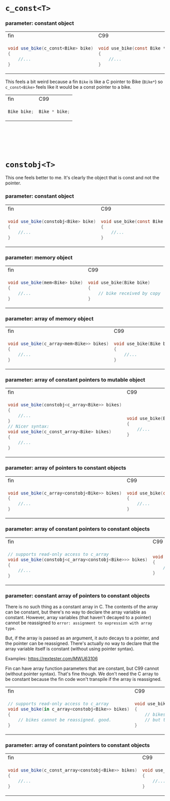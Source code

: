
# `c_const<T>`

### parameter: constant object
<!-- ↓↓↓↓↓↓↓↓↓↓↓↓↓↓↓↓↓↓↓↓↓↓↓↓↓↓↓↓↓↓↓↓↓↓↓↓ -->
<!-- ↓↓↓↓↓↓↓↓↓↓↓↓↓↓↓↓↓↓↓↓↓↓↓↓↓↓↓↓↓↓↓↓↓↓↓↓ -->
<table>
<tr><td>fin</td><td>C99</td></tr>
<tr><td>

```csharp
void use_bike(c_const<Bike> bike)
{
    //...
}
```
</td><td>

```c
void use_bike(const Bike * bike)
{
    //...
}
```
</td></tr>
</table>
<!-- ↑↑↑↑↑↑↑↑↑↑↑↑↑↑↑↑↑↑↑↑↑↑↑↑↑↑↑↑↑↑↑↑↑↑↑↑ -->
<!-- ↑↑↑↑↑↑↑↑↑↑↑↑↑↑↑↑↑↑↑↑↑↑↑↑↑↑↑↑↑↑↑↑↑↑↑↑ -->

This feels a bit weird because a fin `Bike` is like a C pointer to Bike (`Bike*`) so `c_const<Bike>` feels like it would be a const pointer to a bike.

<!-- ↓↓↓↓↓↓↓↓↓↓↓↓↓↓↓↓↓↓↓↓↓↓↓↓↓↓↓↓↓↓↓↓↓↓↓↓ -->
<!-- ↓↓↓↓↓↓↓↓↓↓↓↓↓↓↓↓↓↓↓↓↓↓↓↓↓↓↓↓↓↓↓↓↓↓↓↓ -->
<table>
<tr><td>fin</td><td>C99</td></tr>
<tr><td>

```csharp
Bike bike;
```
</td><td>

```c
Bike * bike;
```
</td></tr>
</table>
<!-- ↑↑↑↑↑↑↑↑↑↑↑↑↑↑↑↑↑↑↑↑↑↑↑↑↑↑↑↑↑↑↑↑↑↑↑↑ -->
<!-- ↑↑↑↑↑↑↑↑↑↑↑↑↑↑↑↑↑↑↑↑↑↑↑↑↑↑↑↑↑↑↑↑↑↑↑↑ -->







<br>
<br>
<br>
<br>





# `constobj<T>`
This one feels better to me. It's clearly the object that is const and not the pointer.





### parameter: constant object
<!-- ↓↓↓↓↓↓↓↓↓↓↓↓↓↓↓↓↓↓↓↓↓↓↓↓↓↓↓↓↓↓↓↓↓↓↓↓ -->
<!-- ↓↓↓↓↓↓↓↓↓↓↓↓↓↓↓↓↓↓↓↓↓↓↓↓↓↓↓↓↓↓↓↓↓↓↓↓ -->
<table>
<tr><td>fin</td><td>C99</td></tr>
<tr><td>

```csharp
void use_bike(constobj<Bike> bike)
{
    //...
}
```
</td><td>

```c
void use_bike(const Bike * bike)
{
    //...
}
```
</td></tr>
</table>
<!-- ↑↑↑↑↑↑↑↑↑↑↑↑↑↑↑↑↑↑↑↑↑↑↑↑↑↑↑↑↑↑↑↑↑↑↑↑ -->
<!-- ↑↑↑↑↑↑↑↑↑↑↑↑↑↑↑↑↑↑↑↑↑↑↑↑↑↑↑↑↑↑↑↑↑↑↑↑ -->





### parameter: memory object
<!-- ↓↓↓↓↓↓↓↓↓↓↓↓↓↓↓↓↓↓↓↓↓↓↓↓↓↓↓↓↓↓↓↓↓↓↓↓ -->
<!-- ↓↓↓↓↓↓↓↓↓↓↓↓↓↓↓↓↓↓↓↓↓↓↓↓↓↓↓↓↓↓↓↓↓↓↓↓ -->
<table>
<tr><td>fin</td><td>C99</td></tr>
<tr><td>

```csharp
void use_bike(mem<Bike> bike)
{
    //...
}
```
</td><td>

```c
void use_bike(Bike bike)
{
    // bike received by copy
}
```
</td></tr>
</table>
<!-- ↑↑↑↑↑↑↑↑↑↑↑↑↑↑↑↑↑↑↑↑↑↑↑↑↑↑↑↑↑↑↑↑↑↑↑↑ -->
<!-- ↑↑↑↑↑↑↑↑↑↑↑↑↑↑↑↑↑↑↑↑↑↑↑↑↑↑↑↑↑↑↑↑↑↑↑↑ -->





### parameter: array of memory object
<!-- ↓↓↓↓↓↓↓↓↓↓↓↓↓↓↓↓↓↓↓↓↓↓↓↓↓↓↓↓↓↓↓↓↓↓↓↓ -->
<!-- ↓↓↓↓↓↓↓↓↓↓↓↓↓↓↓↓↓↓↓↓↓↓↓↓↓↓↓↓↓↓↓↓↓↓↓↓ -->
<table>
<tr><td>fin</td><td>C99</td></tr>
<tr><td>

```csharp
void use_bike(c_array<mem<Bike>> bikes)
{
    //...
}
```
</td><td>

```c
void use_bike(Bike bikes[])
{
    //...
}
```
</td></tr>
</table>
<!-- ↑↑↑↑↑↑↑↑↑↑↑↑↑↑↑↑↑↑↑↑↑↑↑↑↑↑↑↑↑↑↑↑↑↑↑↑ -->
<!-- ↑↑↑↑↑↑↑↑↑↑↑↑↑↑↑↑↑↑↑↑↑↑↑↑↑↑↑↑↑↑↑↑↑↑↑↑ -->








### parameter: array of constant pointers to mutable object
<!-- ↓↓↓↓↓↓↓↓↓↓↓↓↓↓↓↓↓↓↓↓↓↓↓↓↓↓↓↓↓↓↓↓↓↓↓↓ -->
<!-- ↓↓↓↓↓↓↓↓↓↓↓↓↓↓↓↓↓↓↓↓↓↓↓↓↓↓↓↓↓↓↓↓↓↓↓↓ -->
<table>
<tr><td>fin</td><td>C99</td></tr>
<tr><td>

```csharp
void use_bike(constobj<c_array<Bike>> bikes)
{
    //...
}
// Nicer syntax:
void use_bike(c_const_array<Bike> bikes)
{
    //...
}
```
</td><td>

```c
void use_bike(Bike * const bike[])
{
    //...
}
```
</td></tr>
</table>
<!-- ↑↑↑↑↑↑↑↑↑↑↑↑↑↑↑↑↑↑↑↑↑↑↑↑↑↑↑↑↑↑↑↑↑↑↑↑ -->
<!-- ↑↑↑↑↑↑↑↑↑↑↑↑↑↑↑↑↑↑↑↑↑↑↑↑↑↑↑↑↑↑↑↑↑↑↑↑ -->







### parameter: array of pointers to constant objects
<!-- ↓↓↓↓↓↓↓↓↓↓↓↓↓↓↓↓↓↓↓↓↓↓↓↓↓↓↓↓↓↓↓↓↓↓↓↓ -->
<!-- ↓↓↓↓↓↓↓↓↓↓↓↓↓↓↓↓↓↓↓↓↓↓↓↓↓↓↓↓↓↓↓↓↓↓↓↓ -->
<table>
<tr><td>fin</td><td>C99</td></tr>
<tr><td>

```csharp
void use_bike(c_array<constobj<Bike>> bikes)
{
    //...
}
```
</td><td>

```c
void use_bike(const Bike * bikes[])
{
    //...
}
```
</td></tr>
</table>
<!-- ↑↑↑↑↑↑↑↑↑↑↑↑↑↑↑↑↑↑↑↑↑↑↑↑↑↑↑↑↑↑↑↑↑↑↑↑ -->
<!-- ↑↑↑↑↑↑↑↑↑↑↑↑↑↑↑↑↑↑↑↑↑↑↑↑↑↑↑↑↑↑↑↑↑↑↑↑ -->




### parameter: array of constant pointers to constant objects

<!-- ↓↓↓↓↓↓↓↓↓↓↓↓↓↓↓↓↓↓↓↓↓↓↓↓↓↓↓↓↓↓↓↓↓↓↓↓ -->
<!-- ↓↓↓↓↓↓↓↓↓↓↓↓↓↓↓↓↓↓↓↓↓↓↓↓↓↓↓↓↓↓↓↓↓↓↓↓ -->
<table>
<tr><td>fin</td><td>C99</td></tr>
<tr><td>

```csharp
// supports read-only access to c_array
void use_bike(constobj<c_array<constobj<Bike>>> bikes)
{
    //...
}
```
</td><td>

```c
void use_bike(const Bike * const bikes[])
{
    //...
}
```
</td></tr>
</table>
<!-- ↑↑↑↑↑↑↑↑↑↑↑↑↑↑↑↑↑↑↑↑↑↑↑↑↑↑↑↑↑↑↑↑↑↑↑↑ -->
<!-- ↑↑↑↑↑↑↑↑↑↑↑↑↑↑↑↑↑↑↑↑↑↑↑↑↑↑↑↑↑↑↑↑↑↑↑↑ -->






### parameter: constant array of pointers to constant objects
There is no such thing as a constant array in C. The contents of the array can be constant, but there's no way to declare the array variable as constant. However, array variables (that haven't decayed to a pointer) cannot be reassigned to `error: assignment to expression with array type`.

But, if the array is passed as an argument, it auto decays to a pointer, and the pointer can be reassigned. There's actually no way to declare that the array variable itself is constant (without using pointer syntax).

Examples: https://rextester.com/MWU63106

Fin can have array function parameters that are constant, but C99 cannot (without pointer syntax). That's fine though. We don't need the C array to be constant because the fin code won't transpile if the array is reassigned.

<!-- ↓↓↓↓↓↓↓↓↓↓↓↓↓↓↓↓↓↓↓↓↓↓↓↓↓↓↓↓↓↓↓↓↓↓↓↓ -->
<!-- ↓↓↓↓↓↓↓↓↓↓↓↓↓↓↓↓↓↓↓↓↓↓↓↓↓↓↓↓↓↓↓↓↓↓↓↓ -->
<table>
<tr><td>fin</td><td>C99</td></tr>
<tr><td>

```csharp
// supports read-only access to c_array
void use_bike(in c_array<constobj<Bike>> bikes)
{
    // bikes cannot be reassigned. good.
}
```
</td><td>

```c
void use_bike(const Bike * bikes[])
{
    // bikes CAN be reassigned. bad.
    // but transpile would fail, so no worries.
}
```
</td></tr>
</table>
<!-- ↑↑↑↑↑↑↑↑↑↑↑↑↑↑↑↑↑↑↑↑↑↑↑↑↑↑↑↑↑↑↑↑↑↑↑↑ -->
<!-- ↑↑↑↑↑↑↑↑↑↑↑↑↑↑↑↑↑↑↑↑↑↑↑↑↑↑↑↑↑↑↑↑↑↑↑↑ -->






### parameter: array of constant pointers to constant objects
<!-- ↓↓↓↓↓↓↓↓↓↓↓↓↓↓↓↓↓↓↓↓↓↓↓↓↓↓↓↓↓↓↓↓↓↓↓↓ -->
<!-- ↓↓↓↓↓↓↓↓↓↓↓↓↓↓↓↓↓↓↓↓↓↓↓↓↓↓↓↓↓↓↓↓↓↓↓↓ -->
<table>
<tr><td>fin</td><td>C99</td></tr>
<tr><td>

```csharp
void use_bike(c_const_array<constobj<Bike>> bikes)
{
    //...
}
```
</td><td>

```c
void use_bike(const Bike * const bike[])
{
    //...
}
```
</td></tr>
</table>
<!-- ↑↑↑↑↑↑↑↑↑↑↑↑↑↑↑↑↑↑↑↑↑↑↑↑↑↑↑↑↑↑↑↑↑↑↑↑ -->
<!-- ↑↑↑↑↑↑↑↑↑↑↑↑↑↑↑↑↑↑↑↑↑↑↑↑↑↑↑↑↑↑↑↑↑↑↑↑ -->




